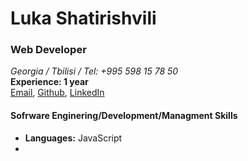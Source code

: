 # Luka Shatirishvili

### Web Developer

*Georgia / Tbilisi / Tel: +995 598 15 78 50* <br/> 
**Experience: 1 year** <br/>
[Email](Lukkashatirishvili@gmail.com), [Github](https://github.com/Lukashatirishvili), [LinkedIn](https://www.linkedin.com/in/luka-shatirishvili-a5861a223/)

#### Sofrware Enginering/Development/Managment Skills

  - **Languages:** JavaScript
  - 
